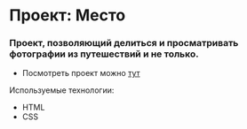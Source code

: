 # Проект: Место

### Проект, позволяющий делиться и просматривать фотографии из путешествий и не только.

* Посмотреть проект можно [тут](https://alekseisamoilov.github.io/mesto-project/index.html)

Используемые технологии:
* HTML
* CSS
